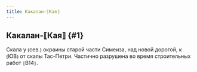 ```yaml
---
title: Какалан-⟦Кая⟧
---
```

## Какалан-⟦Кая⟧ {#1}

Скала у ⦅сев.⦆ окраины старой части Симеиза, над новой дорогой, к ⦅ЮВ⦆ от скалы Тас-Петри. Частично разрушена во время строительных работ ⦃В14⦄.
